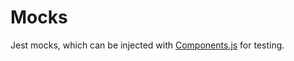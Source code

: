 # Mocks

Jest mocks, which can be injected with [Components.js](https://componentsjs.readthedocs.io/en/latest/) for testing.
